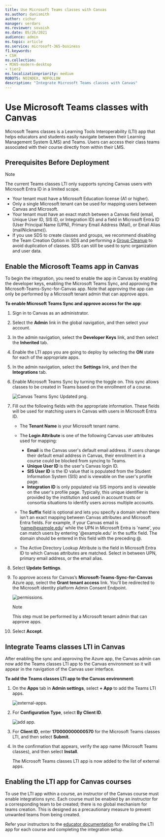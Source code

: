 ```yaml
---
title: Use Microsoft Teams classes with Canvas
ms.author: danismith
author: cichur
manager: serdars
ms.reviewer: sovaish
ms.date: 05/26/2021
audience: admin
ms.topic: article
ms.service: microsoft-365-business
f1.keywords:
- CSH
ms.collection: 
- M365-modern-desktop
- tier2
ms.localizationpriority: medium
ROBOTS: NOINDEX, NOFOLLOW
description: "Integrate Microsoft Teams classes with Canvas"
---
```


# Use Microsoft Teams classes with Canvas

Microsoft Teams classes is a Learning Tools Interoperability (LTI) app that helps educators and students easily navigate between their Learning Management System (LMS) and Teams. Users can access their class teams associated with their course directly from within their LMS.

## Prerequisites Before Deployment

> [!NOTE]
> The current Teams classes LTI only supports syncing Canvas users with Microsoft Entra ID in a limited scope.
>
> - Your tenant must have a Microsoft Education license (A1 or higher).
> - Only a single Microsoft tenant can be used for mapping users between Canvas and Microsoft.
> - Your tenant must have an exact match between a Canvas field (email, Unique User ID, SIS ID, or Integration ID) and a field in Microsoft Entra ID (User Principal Name (UPN), Primary Email Address (Mail), or Email Alias (mailNickname)).
> - If you use SDS to create classes and groups, we recommend disabling the Team Creation Option in SDS and performing a [Group Cleanup](/schooldatasync/group-cleanup) to avoid duplication of classes. SDS can still be used to sync organization and user data.

## Enable the Microsoft Teams app in Canvas

To begin the integration, you need to enable the app in Canvas by enabling the developer keys, enabling the Microsoft Teams Sync, and approving the Microsoft-Teams-Sync-for-Canvas app. Note that approving the app can only be performed by a Microsoft tenant admin that can approve apps.

**To enable Microsoft Teams Sync and approve access for the app**:

1. Sign in to Canvas as an administrator.

2. Select the **Admin** link in the global navigation, and then select your account.
3. In the admin navigation, select the **Developer Keys** link, and then select the **Inherited** tab.
4. Enable the LTI apps you are going to deploy by selecting the **ON** state for each of the appropriate apps.

5. In the admin navigation, select the **Settings** link, and then the **Integrations** tab.

6. Enable Microsoft Teams Sync by turning the toggle on. This sync allows classes to be created in Teams based on the enrollment of a course.

   ![Canvas Teams Sync Updated png.](https://user-images.githubusercontent.com/87142492/128225881-abdfc52d-dc9e-48ad-aec5-f6617c6436f3.png)

7. Fill out the following fields with the appropriate information. These fields will be used for matching users in Canvas with users in Microsoft Entra ID.
   - The **Tenant Name** is your Microsoft tenant name.
   - The **Login Attribute** is one of the following Canvas user attributes used for mapping:
      - **Email** is the Canvas user's default email address. If users change their default email address in Canvas, their enrollment in a course could be blocked from syncing to Teams.
      - **Unique User ID** is the user's Canvas login ID.
      - **SIS User ID** is the ID value that is populated from the Student Information System (SIS) and is viewable on the user's profile page.
      - **Integration ID** is only populated via SIS imports and is viewable on the user's profile page. Typically, this unique identifier is provided by the institution and used in account trusts or consortia situations to identify users across multiple accounts.

   - The **Suffix** field is optional and lets you specify a domain when there isn't an exact mapping between Canvas attributes and Microsoft Entra fields. For example, if your Canvas email is 'name@example.edu' while the UPN in Microsoft Entra is 'name', you can match users by entering '@example.edu' in the suffix field. The domain should be entered in this field with the preceding @.
   - The Active Directory Lookup Attribute is the field in Microsoft Entra ID to which Canvas attributes are matched. Select in between UPN, primary email address, or the email alias.

8. Select **Update Settings**.

9. To approve access for Canvas’s **Microsoft-Teams-Sync-for-Canvas** Azure app, select the **Grant tenant access** link. You'll be redirected to the Microsoft identity platform Admin Consent Endpoint.

   ![permissions.](media/permissions.png)

   > [!NOTE]
   > This step must be performed by a Microsoft tenant admin that can approve apps.

10. Select **Accept**.

## Integrate Teams classes LTI in Canvas

After enabling the sync and approving the Azure app, the Canvas admin can now add the Teams classes LTI app to the Canvas environment so it will appear in the navigation of the Canvas user interface.

**To add the Teams classes LTI app to the Canvas environment**:

1. On the **Apps** tab in **Admin settings**, select **+ App** to add the Teams LTI apps.

   ![external-apps.](media/external-apps.png)

2. For **Configuration Type**, select **By Client ID**.

   ![add app.](media/add-app.png)

3. For **Client ID**, enter **170000000000570** for the Microsoft Teams classes LTI, and then select **Submit**.

4. In the confirmation that appears, verify the app name (Microsoft Teams classes), and then select **Install**.

   The Microsoft Teams classes LTI app is now added to the list of external apps.

## Enabling the LTI app for Canvas courses

To use the LTI app within a course, an instructor of the Canvas course must enable integrations sync. Each course must be enabled by an instructor for a corresponding team to be created; there is no global mechanism for teams creation. This is designed as a precautionary measure to prevent unwanted teams from being created.

Refer your instructors to the [educator documentation](https://support.microsoft.com/topic/use-microsoft-teams-classes-in-your-lms-preview-ac6a1e34-32f7-45e6-b83e-094185a1e78a#ID0EBD=Instructure_Canvas) for enabling the LTI app for each course and completing the integration setup.
